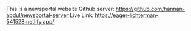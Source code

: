 This is a newsportal website
Github server: https://github.com/hannan-abdul/newsportal-server
Live Link: https://eager-lichterman-541528.netlify.app/


